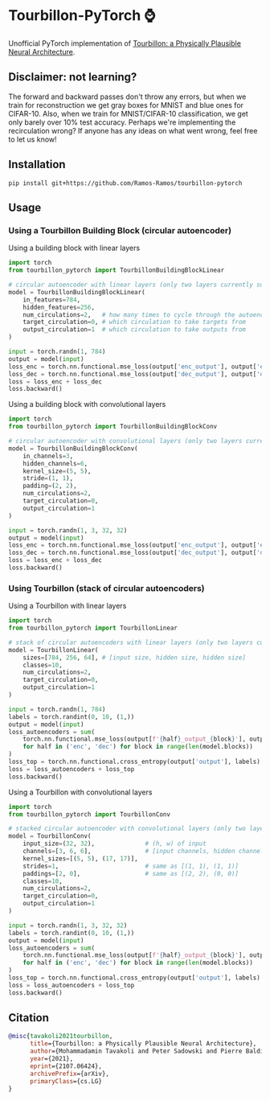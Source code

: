 # Tourbillon-PyTorch ⌚

Unofficial PyTorch implementation of [Tourbillon: a Physically Plausible Neural Architecture](https://arxiv.org/abs/2107.06424).

## Disclaimer: not learning?

The forward and backward passes don't throw any errors, but when we train for reconstruction we get gray boxes for MNIST and blue ones for CIFAR-10. Also, when we train for MNIST/CIFAR-10 classification, we get only barely over 10% test accuracy. Perhaps we're implementing the recirculation wrong? If anyone has any ideas on what went wrong, feel free to let us know!

## Installation

```
pip install git+https://github.com/Ramos-Ramos/tourbillon-pytorch
```

## Usage

### Using a Tourbillon Building Block (circular autoencoder)

Using a building block with linear layers

```python
import torch
from tourbillon_pytorch import TourbillonBuildingBlockLinear

# circular autoencoder with linear layers (only two layers currently supported)
model = TourbillonBuildingBlockLinear(
    in_features=784,
    hidden_features=256,
    num_circulations=2,   # how many times to cycle through the autoencoder
    target_circulation=0, # which circulation to take targets from
    output_circulation=1  # which circulation to take outputs from
)

input = torch.randn(1, 784)
output = model(input)
loss_enc = torch.nn.functional.mse_loss(output['enc_output'], output['enc_target'])
loss_dec = torch.nn.functional.mse_loss(output['dec_output'], output['dec_target'])
loss = loss_enc + loss_dec
loss.backward()
```

Using a building block with convolutional layers

```python
import torch
from tourbillon_pytorch import TourbillonBuildingBlockConv

# circular autoencoder with convolutional layers (only two layers currently supported)
model = TourbillonBuildingBlockConv(
    in_channels=3,
    hidden_channels=6,
    kernel_size=(5, 5),
    stride=(1, 1),
    padding=(2, 2),
    num_circulations=2,
    target_circulation=0,
    output_circulation=1
)

input = torch.randn(1, 3, 32, 32)
output = model(input)
loss_enc = torch.nn.functional.mse_loss(output['enc_output'], output['enc_target'])
loss_dec = torch.nn.functional.mse_loss(output['dec_output'], output['dec_target'])
loss = loss_enc + loss_dec
loss.backward()
```

### Using Tourbillon (stack of circular autoencoders)

Using a Tourbillon with linear layers

```python
import torch
from tourbillon_pytorch import TourbillonLinear

# stack of circular autoencoders with linear layers (only two layers currently supported)
model = TourbillonLinear(
    sizes=[784, 256, 64], # [input size, hidden size, hidden size]
    classes=10,
    num_circulations=2,
    target_circulation=0,
    output_circulation=1
)

input = torch.randn(1, 784)
labels = torch.randint(0, 10, (1,))
output = model(input)
loss_autoencoders = sum(
    torch.nn.functional.mse_loss(output[f'{half}_output_{block}'], output[f'{half}_target_{block}'])
    for half in ('enc', 'dec') for block in range(len(model.blocks))
)
loss_top = torch.nn.functional.cross_entropy(output['output'], labels)
loss = loss_autoencoders + loss_top
loss.backward()
```
Using a Tourbillon with convolutional layers

```python
import torch
from tourbillon_pytorch import TourbillonConv

# stacked circular autoencoder with convolutional layers (only two layers currently supported)
model = TourbillonConv(
    input_size=(32, 32),              # (h, w) of input
    channels=[3, 6, 6],               # [input channels, hidden channels, hidden channels]
    kernel_sizes=[(5, 5), (17, 17)],
    strides=1,                        # same as [(1, 1), (1, 1)]
    paddings=[2, 0],                  # same as [(2, 2), (0, 0)]
    classes=10,
    num_circulations=2,
    target_circulation=0,
    output_circulation=1
)

input = torch.randn(1, 3, 32, 32)
labels = torch.randint(0, 10, (1,))
output = model(input)
loss_autoencoders = sum(
    torch.nn.functional.mse_loss(output[f'{half}_output_{block}'], output[f'{half}_target_{block}'])
    for half in ('enc', 'dec') for block in range(len(model.blocks))
)
loss_top = torch.nn.functional.cross_entropy(output['output'], labels)
loss = loss_autoencoders + loss_top
loss.backward()
```

## Citation
```bibtex
@misc{tavakoli2021tourbillon,
      title={Tourbillon: a Physically Plausible Neural Architecture}, 
      author={Mohammadamin Tavakoli and Peter Sadowski and Pierre Baldi},
      year={2021},
      eprint={2107.06424},
      archivePrefix={arXiv},
      primaryClass={cs.LG}
}
```
